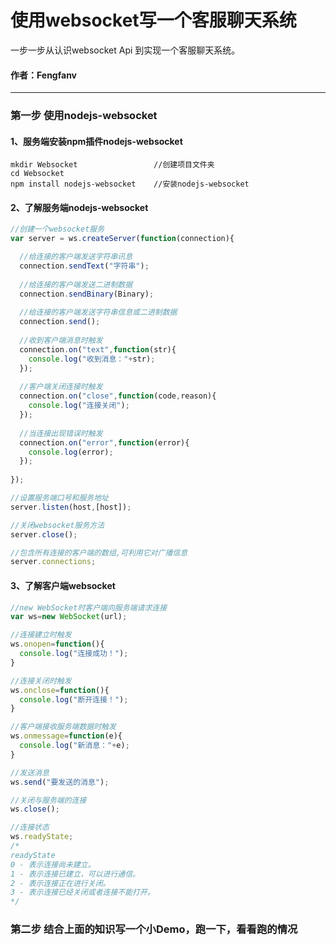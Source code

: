 # 使用websocket写一个客服聊天系统

一步一步从认识websocket Api 到实现一个客服聊天系统。

#### 作者：Fengfanv

------

### 第一步 使用nodejs-websocket
#### 1、服务端安装npm插件**nodejs-websocket**
```
mkdir Websocket                 //创建项目文件夹
cd Websocket                    
npm install nodejs-websocket    //安装nodejs-websocket
```
#### 2、了解服务端**nodejs-websocket**

```javascript
//创建一个websocket服务
var server = ws.createServer(function(connection){

  //给连接的客户端发送字符串讯息
  connection.sendText("字符串");
  
  //给连接的客户端发送二进制数据
  connection.sendBinary(Binary);
  
  //给连接的客户端发送字符串信息或二进制数据
  connection.send();
  
  //收到客户端消息时触发
  connection.on("text",function(str){
    console.log("收到消息："+str);
  });
  
  //客户端关闭连接时触发
  connection.on("close",function(code,reason){
    console.log("连接关闭");
  });
  
  //当连接出现错误时触发
  connection.on("error",function(error){
    console.log(error);
  });
  
});

//设置服务端口号和服务地址
server.listen(host,[host]);

//关闭websocket服务方法
server.close();

//包含所有连接的客户端的数组,可利用它对广播信息
server.connections;

```
#### 3、了解客户端**websocket**
```javascript
//new WebSocket时客户端向服务端请求连接
var ws=new WebSocket(url);

//连接建立时触发
ws.onopen=function(){
  console.log("连接成功！");
}

//连接关闭时触发
ws.onclose=function(){
  console.log("断开连接！");
}

//客户端接收服务端数据时触发
ws.onmessage=function(e){
  console.log("新消息："+e);
}

//发送消息
ws.send("要发送的消息");

//关闭与服务端的连接
ws.close();

//连接状态
ws.readyState;
/*
readyState
0 - 表示连接尚未建立。
1 - 表示连接已建立，可以进行通信。
2 - 表示连接正在进行关闭。
3 - 表示连接已经关闭或者连接不能打开。
*/

```

### 第二步 结合上面的知识写一个小Demo，跑一下，看看跑的情况
